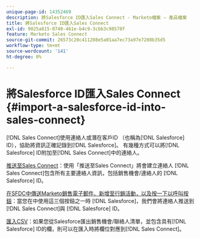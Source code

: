 ```yaml
---
unique-page-id: 14352469
description: 將Salesforce ID匯入Sales Connect - Marketo檔案 — 產品檔案
title: 將Salesforce ID匯入Sales Connect
exl-id: 9025a815-0740-461e-b4c9-3cbb3c98570f
feature: Marketo Sales Connect
source-git-commit: 26573c20c411208e5a01aa7ec73a97e7208b35d5
workflow-type: tm+mt
source-wordcount: '141'
ht-degree: 0%

---
```


# 將Salesforce ID匯入Sales Connect {#import-a-salesforce-id-into-sales-connect}

[!DNL Sales Connect]使用連絡人或潛在客戶ID （也稱為[!DNL Salesforce] ID），協助將資訊正確記錄到[!DNL Salesforce]。 有幾種方式可以將[!DNL Salesforce] ID附加至[!DNL Sales Connect]中的連絡人。

[推送至Sales Connect](/help/marketo/product-docs/marketo-sales-connect/crm/salesforce-customization/push-to-sales-connect.md)：使用「推送至Sales Connect」將會建立連絡人
[!DNL Sales Connect]包含所有主要連絡人資訊，包括銷售機會/連絡人的
[!DNL Salesforce] ID。

[在SFDC中傳送Marketo銷售電子郵件、新增至行銷活動，以及按一下以呼叫按鈕](/help/marketo/product-docs/marketo-sales-connect/crm/salesforce-customization/how-to-install-sales-connect-buttons-in-salesforce.md)：當您在中使用這三個按鈕之一時
[!DNL Salesforce]，我們會將連絡人推送到
[!DNL Sales Connect]與
[!DNL Salesforce] ID。

[匯入CSV](/help/marketo/product-docs/marketo-sales-connect/people/managing-contacts/import-contacts-via-csv.md)：如果您從Salesforce匯出銷售機會/聯絡人清單，並包含具有[!DNL Salesforce] ID的欄，則可以在匯入時將欄位對應到[!DNL Sales Connect]。

